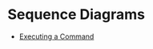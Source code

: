 # Sequence Diagrams

* [Executing a Command](https://sequencediagram.org/index.html#initialData=C4S2BsFMAIFEA9IGMCuoB2BzaBDaBhAewFtid0ATAKCpyWEICdoBVAZ0kZvc4FoA+ACIg2SJhQBc0AO6MwkNrmhjS5alWGjxAgEKFgEgFSGAPCdgA3SOmD9+xgDrpiCtjkyQae4AKKrKAGJ0DIwAnlJIjJA4wJB+ZJQAFACyru6QADQEhDaQ8MAAlDTxakH0TKG+JAmS0OiQ0omEAA6gOWxZqWxuHllEuflFVCWUvFX+FGUh4dAc4ABmxdWlwRVj-N5SI+re4zVSechokIkFQA)